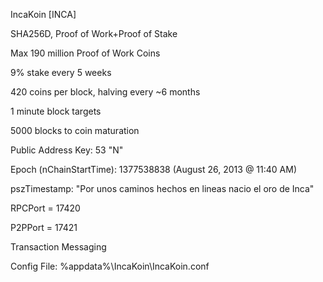 IncaKoin [INCA]

SHA256D, Proof of Work+Proof of Stake

Max 190 million Proof of Work Coins

9% stake every 5 weeks 

420 coins per block, halving every ~6 months

1 minute block targets

5000 blocks to coin maturation

Public Address Key: 53 "N"

Epoch (nChainStartTime): 1377538838 (August 26, 2013 @ 11:40 AM)

pszTimestamp: "Por unos caminos hechos en lineas nacio el oro de Inca"

RPCPort = 17420

P2PPort = 17421

Transaction Messaging

Config File: %appdata%\IncaKoin\IncaKoin.conf
